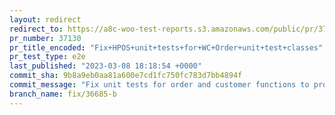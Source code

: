 ```yaml
---
layout: redirect
redirect_to: https://a8c-woo-test-reports.s3.amazonaws.com/public/pr/37130/e2e/index.html
pr_number: 37130
pr_title_encoded: "Fix+HPOS+unit+tests+for+WC+Order+unit+test+classes"
pr_test_type: e2e
last_published: "2023-03-08 18:18:54 +0000"
commit_sha: 9b8a9eb0aa81a600e7cd1fc750fc783d7bb4894f
commit_message: "Fix unit tests for order and customer functions to provide HPOS compa…"
branch_name: fix/36685-b
---
```

